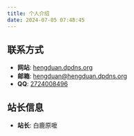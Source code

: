 ```yaml
---
title: 个人介绍
date: 2024-07-05 07:48:45
---
```


## 联系方式

- **网站**: [hengduan.dpdns.org](http://hengduan.dpdns.org)
- **邮箱**: [hengduan@hengduan.dpdns.org](mailto:hengduan@hengduan.dpdns.org)
- **QQ**: [2724008496](https://qm.qq.com/q/vLTyPHXrTa)

## 站长信息

- **站长**: 白鹿原嚒

